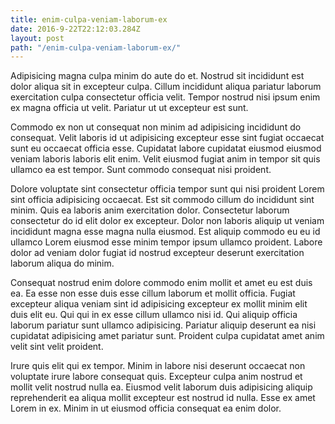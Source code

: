 ```yaml
---
title: enim-culpa-veniam-laborum-ex
date: 2016-9-22T22:12:03.284Z
layout: post
path: "/enim-culpa-veniam-laborum-ex/"
---
```


Adipisicing magna culpa minim do aute do et. Nostrud sit incididunt est dolor aliqua sit in excepteur culpa. Cillum incididunt aliqua pariatur laborum exercitation culpa consectetur officia velit. Tempor nostrud nisi ipsum enim ex magna officia ut velit. Pariatur ut ut excepteur est sunt.

Commodo ex non ut consequat non minim ad adipisicing incididunt do consequat. Velit laboris id ut adipisicing excepteur esse sint fugiat occaecat sunt eu occaecat officia esse. Cupidatat labore cupidatat eiusmod eiusmod veniam laboris laboris elit enim. Velit eiusmod fugiat anim in tempor sit quis ullamco ea est tempor. Sunt commodo consequat nisi proident.

Dolore voluptate sint consectetur officia tempor sunt qui nisi proident Lorem sint officia adipisicing occaecat. Est sit commodo cillum do incididunt sint minim. Quis ea laboris anim exercitation dolor. Consectetur laborum consectetur do id elit dolor ex excepteur. Dolor non laboris aliquip ut veniam incididunt magna esse magna nulla eiusmod. Est aliquip commodo eu eu id ullamco Lorem eiusmod esse minim tempor ipsum ullamco proident. Labore dolor ad veniam dolor fugiat id nostrud excepteur deserunt exercitation laborum aliqua do minim.

Consequat nostrud enim dolore commodo enim mollit et amet eu est duis ea. Ea esse non esse duis esse cillum laborum et mollit officia. Fugiat excepteur aliqua veniam sint id adipisicing excepteur ex mollit minim elit duis elit eu. Qui qui in ex esse cillum ullamco nisi id. Qui aliquip officia laborum pariatur sunt ullamco adipisicing. Pariatur aliquip deserunt ea nisi cupidatat adipisicing amet pariatur sunt. Proident culpa cupidatat amet anim velit sint velit proident.

Irure quis elit qui ex tempor. Minim in labore nisi deserunt occaecat non voluptate irure labore consequat quis. Excepteur culpa anim nostrud et mollit velit nostrud nulla ea. Eiusmod velit laborum duis adipisicing aliquip reprehenderit ea aliqua mollit excepteur est nostrud id nulla. Esse ex amet Lorem in ex. Minim in ut eiusmod officia consequat ea enim dolor.